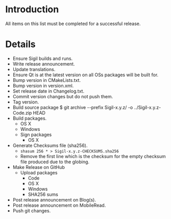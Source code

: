 Introduction
============

All items on this list must be completed for a successful release.


Details
=======

* Ensure Sigil builds and runs.
* Write release announcement.
* Update translations.
* Ensure Qt is at the latest version on all OSs packages will be built for.
* Bump version in CMakeLists.txt.
* Bump version in version.xml.
* Set release date in Changelog.txt.
* Commit version changes but do not push them.
* Tag version.
* Build source package $ git archive --prefix Sigil-x.y.z/ -o ../Sigil-x.y.z-Code.zip HEAD
* Build packages.
  * OS X
  * Windows
  * Sign packages
    * OS X
* Generate Checksums file (sha256).
  * `shasum 256 * > Sigil-x.y.z-CHECKSUMS.sha256`
  * Remove the first line which is the checksum for the empty checksum file produced due to the globing.
* Make Release on GitHub
  * Upload packages
    * Code
    * OS X
    * Windows
    * SHA256 sums
* Post release announcement on Blog(s).
* Post release announcement on MobileRead.
* Push git changes.
